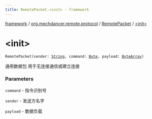 ```yaml
---
title: RemotePacket.<init> - framework
---
```


[framework](../../index.html) / [org.mechdancer.remote.protocol](../index.html) / [RemotePacket](index.html) / [&lt;init&gt;](./-init-.html)

# &lt;init&gt;

`RemotePacket(sender: `[`String`](https://kotlinlang.org/api/latest/jvm/stdlib/kotlin/-string/index.html)`, command: `[`Byte`](https://kotlinlang.org/api/latest/jvm/stdlib/kotlin/-byte/index.html)`, payload: `[`ByteArray`](https://kotlinlang.org/api/latest/jvm/stdlib/kotlin/-byte-array/index.html)`)`

通用数据包
用于无连接通信或建立连接

### Parameters

`command` - 指令识别号

`sender` - 发送方名字

`payload` - 数据负载